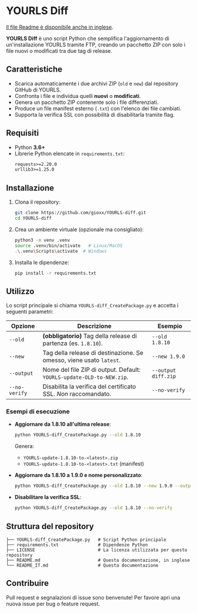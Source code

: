 # YOURLS Diff

[Il file Readme è disponibile anche in inglese](README.md).

**YOURLS Diff** è uno script Python che semplifica l'aggiornamento di un'installazione YOURLS tramite FTP, creando un pacchetto ZIP con solo i file nuovi o modificati tra due tag di release.

## Caratteristiche

- Scarica automaticamente i due archivi ZIP (`old` e `new`) dal repository GitHub di YOURLS.  
- Confronta i file e individua quelli **nuovi** o **modificati**.  
- Genera un pacchetto ZIP contenente solo i file differenziati.  
- Produce un file manifest esterno (`.txt`) con l'elenco dei file cambiati.  
- Supporta la verifica SSL con possibilità di disabilitarla tramite flag.

## Requisiti

- Python **3.6+**  
- Librerie Python elencate in `requirements.txt`:
  ```txt
  requests>=2.20.0
  urllib3>=1.25.0
  ```

## Installazione

1. Clona il repository:
   ```bash
   git clone https://github.com/gioxx/YOURLS-diff.git
   cd YOURLS-diff
   ```

2. Crea un ambiente virtuale (opzionale ma consigliato):
   ```bash
   python3 -m venv .venv
   source .venv/bin/activate   # Linux/MacOS
   .\.venv\Scripts\activate  # Windows
   ```

3. Installa le dipendenze:
   ```bash
   pip install -r requirements.txt
   ```

## Utilizzo

Lo script principale si chiama `YOURLS-diff_CreatePackage.py` e accetta i seguenti parametri:

| Opzione        | Descrizione                                                                 | Esempio                               |
|----------------|-----------------------------------------------------------------------------|---------------------------------------|
| `--old`        | **(obbligatorio)** Tag della release di partenza (es. `1.8.10`).            | `--old 1.8.10`                        |
| `--new`        | Tag della release di destinazione. Se omesso, viene usato `latest`.          | `--new 1.9.0`                         |
| `--output`     | Nome del file ZIP di output. Default: `YOURLS-update-OLD-to-NEW.zip`.       | `--output diff.zip`                   |
| `--no-verify`  | Disabilita la verifica del certificato SSL. _Non_ raccomandato.             | `--no-verify`                         |

### Esempi di esecuzione

- **Aggiornare da 1.8.10 all'ultima release**:
  ```bash
  python YOURLS-diff_CreatePackage.py --old 1.8.10
  ```
  Genera:
  - `YOURLS-update-1.8.10-to-<latest>.zip`  
  - `YOURLS-update-1.8.10-to-<latest>.txt` (manifest)

- **Aggiornare da 1.8.10 a 1.9.0 e nome personalizzato**:
  ```bash
  python YOURLS-diff_CreatePackage.py --old 1.8.10 --new 1.9.0 --output update.zip
  ```

- **Disabilitare la verifica SSL**:
  ```bash
  python YOURLS-diff_CreatePackage.py --old 1.8.10 --no-verify
  ```

## Struttura del repository

```text
├── YOURLS-diff_CreatePackage.py   # Script Python principale
├── requirements.txt               # Dipendenze Python
├── LICENSE                        # La licenza utilizzata per questo repository
├── README.md                      # Questa documentazione, in inglese
└── README_IT.md                   # Questa documentazione
```

## Contribuire

Pull request e segnalazioni di issue sono benvenute! Per favore apri una nuova issue per bug o feature request.
